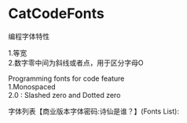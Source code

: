 # CatCodeFonts

编程字体特性<br>

1.等宽<br>
2.数字零中间为斜线或者点，用于区分字母O<br>

Programming fonts for code feature<br>
1.Monospaced<br>
2.0 : Slashed zero and Dotted zero<br>

字体列表【商业版本字体密码:诗仙是谁？】(Fonts List):<br>
